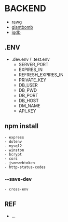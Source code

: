 # BACKEND

- [rawg](https://api.rawg.io/docs/)
- [giantbomb](https://www.giantbomb.com/api/documentation/)
- [igdb](https://api-docs.igdb.com/#getting-started)

## .ENV

- .dev.env / .test.env
    - SERVER_PORT
    - EXPIRES_IN
    - REFRESH_EXPIRES_IN
    - PRIVATE_KEY
    - DB_USER
    - DB_PWD
    - DB_PORT
    - DB_HOST
    - DM_NAME
    - API_KEY

## npm install
    - express
    - dotenv
    - mysql2
    - winston
    - bcrypt
    - cors
    - jsonwebtoken
    - http-status-codes
### --save-dev
    - cross-env

## REF
- ...